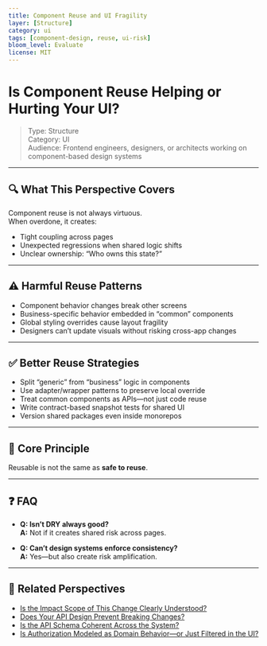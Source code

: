 ```yaml
---
title: Component Reuse and UI Fragility
layer: [Structure]
category: ui
tags: [component-design, reuse, ui-risk]
bloom_level: Evaluate
license: MIT
---
```


# Is Component Reuse Helping or Hurting Your UI?

> Type: Structure  
> Category: UI  
> Audience: Frontend engineers, designers, or architects working on component-based design systems

---

## 🔍 What This Perspective Covers

Component reuse is not always virtuous.  
When overdone, it creates:

- Tight coupling across pages  
- Unexpected regressions when shared logic shifts  
- Unclear ownership: “Who owns this state?”

---

## ⚠️ Harmful Reuse Patterns

- Component behavior changes break other screens  
- Business-specific behavior embedded in “common” components  
- Global styling overrides cause layout fragility  
- Designers can’t update visuals without risking cross-app changes

---

## ✅ Better Reuse Strategies

- Split “generic” from “business” logic in components  
- Use adapter/wrapper patterns to preserve local override  
- Treat common components as APIs—not just code reuse  
- Write contract-based snapshot tests for shared UI  
- Version shared packages even inside monorepos

---

## 🧠 Core Principle

Reusable is not the same as **safe to reuse**.

---

## ❓ FAQ

- **Q: Isn’t DRY always good?**  
  **A:** Not if it creates shared risk across pages.

- **Q: Can’t design systems enforce consistency?**  
  **A:** Yes—but also create risk amplification.

---

## 🔗 Related Perspectives

- [Is the Impact Scope of This Change Clearly Understood?](../test/impact-scope-analysis.md)
- [Does Your API Design Prevent Breaking Changes?](../api/api-compatibility-strategy.md)
- [Is the API Schema Coherent Across the System?](../api/api-schema-coherence.md)
- [Is Authorization Modeled as Domain Behavior—or Just Filtered in the UI?](../domain/domain-permissions.md)
